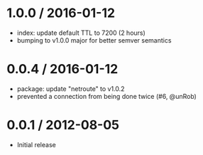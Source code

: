 
1.0.0 / 2016-01-12
==================

  * index: update default TTL to 7200 (2 hours)
  * bumping to v1.0.0 major for better semver semantics

0.0.4 / 2016-01-12
==================

  * package: update "netroute" to v1.0.2
  * prevented a connection from being done twice (#6, @unRob)

0.0.1 / 2012-08-05
==================

  * Initial release
